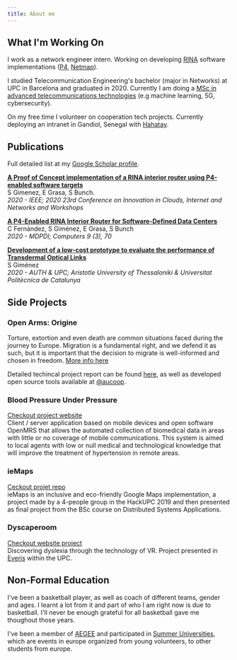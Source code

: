 ```yaml
---
title: About me
---
```


## What I'm Working On

I work as a network engineer intern. Working on developing [RINA](https://pouzinsociety.org/) software implementations ([P4](https://p4.org/), [Netmap](http://info.iet.unipi.it/~luigi/netmap/)).

I studied Telecommunication Engineering's bachelor (major in Networks) at UPC in Barcelona and graduated in 2020. Currently I am doing a [MSc in advanced telecommunications technologies](https://matt.masters.upc.edu/) (e.g machine learning, 5G, cybersecurity).

On my free time I volunteer on cooperation tech projects. Currently deploying an intranet in Gandiol, Senegal with [Hahatay](https://hahatay.org/index.php/es/).

## Publications

Full detailed list at my [Google Scholar profile](https://scholar.google.com/citations?user=o9sbhDUAAAAJ ).
 
[**A Proof of Concept implementation of a RINA interior router using P4-enabled software targets**](https://ieeexplore.ieee.org/document/9059486)  
S Gimenez, E Grasa, S Bunch.  
_2020 - IEEE; 2020 23rd Conference on Innovation in Clouds, Internet and Networks and Workshops_

[**A P4-Enabled RINA Interior Router for Software-Defined Data Centers**](https://www.mdpi.com/2073-431X/9/3/70)  
C Fernández, S Giménez, E Grasa, S Bunch  
_2020 - MDPDI; Computers 9 (3), 70_

[**Development of a low-cost prototype to evaluate the performance of Transdermal Optical Links**](https://upcommons.upc.edu/handle/2117/329137)  
S Giménez  
_2020 - AUTH & UPC; Aristotle University of Thessaloniki & Universitat Politècnica de Catalunya_

## Side Projects

### Open Arms: Origine

Torture, extortion and even death are common situations faced during the journey to Europe. Migration is a fundamental right, and we defend it as such, but it is important that the decision to migrate is well-informed and chosen in freedom. [More info here](https://www.openarms.es/en/our-missions/africa)

Detailed techincal project report can be found [here](https://www.upc.edu/ccd/ca/accions-al-sud/projectes-2019/a034), as well as developed open source tools available at [@aucoop](https://github.com/aucoop/).

### Blood Pressure Under Pressure

[Checkout project website](https://sergio-gimenez.github.io/bpup-website)  
Client / server application based on mobile devices and open software OpenMRS that allows the automated collection of biomedical data in areas with little or no coverage of mobile communications. This system is aimed to local agents with low or null medical and technological knowledge that will improve the treatment of hypertension in remote areas.

### ieMaps

[Ceckout projet repo](https://github.com/sergio-gimenez/ieMaps)  
ieMaps is an inclusive and eco-friendly Google Maps implementation, a project made by a 4-people group in the HackUPC 2019 and then presented as final project from the BSc course on Distributed Systems Applications.

### Dyscaperoom

[Checkout website project](https://dislexiaupc.github.io/)  
Discovering dyslexia through the technology of VR. Project presented in [Everis](https://www.everis.com/global/en) within the UPC.

## Non-Formal Education

I've been a basketball player, as well as coach of different teams, gender and ages. I learnt a lot from it and part of who I am right now is due to basketball. I'll never be enough grateful for all basketball gave me thoughout those years.

I've been a member of [AEGEE](https://www.aegee.org/) and participated in [Summer Universities](https://www.projects.aegee.org/suct/), which are events in europe organized from young volunteers, to other students from europe.
